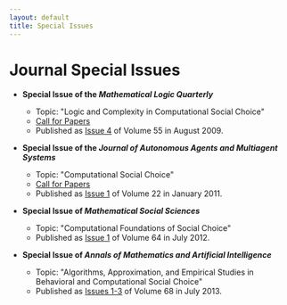 ```yaml
---
layout: default
title: Special Issues
---
```


# Journal Special Issues

- **Special Issue of the *Mathematical Logic Quarterly***
  - Topic: "Logic and Complexity in Computational Social Choice"
  - [Call for Papers](http://ccc.cs.uni-duesseldorf.de/~rothe/MLQ-special-issue-CFP)
  - Published as [Issue 4](https://onlinelibrary.wiley.com/toc/15213870/2009/55/4) of Volume 55 in August 2009.

- **Special Issue of the *Journal of Autonomous Agents and Multiagent Systems***
  - Topic: "Computational Social Choice"
  - [Call for Papers](assets/docs/jaamas-flyer.pdf)
  - Published as [Issue 1](https://link.springer.com/journal/10458/volumes-and-issues/22-1) of Volume 22 in January 2011.

- **Special Issue of *Mathematical Social Sciences***
  - Topic: "Computational Foundations of Social Choice"
  - Published as [Issue 1](https://www.sciencedirect.com/journal/mathematical-social-sciences/vol/64/issue/1) of Volume 64 in July 2012.

- **Special Issue of *Annals of Mathematics and Artificial Intelligence***
  - Topic: "Algorithms, Approximation, and Empirical Studies in Behavioral and Computational Social Choice"
  - Published as [Issues 1-3](http://link.springer.com/journal/10472/68/1/page/1) of Volume 68 in July 2013.
